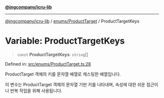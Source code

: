 [**@jngcompany/icru-lib**](../../../README.md)

***

[@jngcompany/icru-lib](../../../README.md) / [enums/ProductTarget](../README.md) / ProductTargetKeys

# Variable: ProductTargetKeys

> `const` **ProductTargetKeys**: `string`[]

Defined in: [src/enums/ProductTarget.ts:28](https://github.com/jngcompany/icru-lib/blob/d3a4d9c24074b22f396121b6f6d7c5106c66ae75/src/enums/ProductTarget.ts#L28)

ProductTarget 객체의 키를 문자열 배열로 캐스팅한 배열입니다.

이 변수는 ProductTarget 객체의 문자열 기반 키를 나타내며,
속성에 대한 쉬운 접근이나 반복 작업을 위해 사용됩니다.
